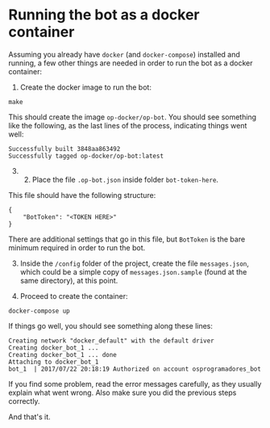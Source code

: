 # Running the bot as a docker container

Assuming you already have `docker` (and `docker-compose`) installed and running, a few other
things are needed in order to run the bot as a docker container:

1. Create the docker image to run the bot:
```
make
```

This should create the image `op-docker/op-bot`. You should see something like the following, as the last lines of the process, indicating things went well:

```
Successfully built 3848aa863492
Successfully tagged op-docker/op-bot:latest
```


3. 2. Place the file `.op-bot.json` inside folder `bot-token-here`.

This file should have the following structure:

```
{
    "BotToken": "<TOKEN HERE>"
}
```
There are additional settings that go in this file, but `BotToken` is the bare minimum required in order to run the bot.


3. Inside the `/config` folder of the project, create the file `messages.json`, which could be a simple copy of `messages.json.sample` (found at the same directory), at this point.


4. Proceed to create the container:
```
docker-compose up
```

If things go well, you should see something along these lines:
```
Creating network "docker_default" with the default driver
Creating docker_bot_1 ...
Creating docker_bot_1 ... done
Attaching to docker_bot_1
bot_1  | 2017/07/22 20:18:19 Authorized on account osprogramadores_bot
```

If you find some problem, read the error messages carefully, as they usually explain what went wrong. Also make sure you did the previous steps correctly.

And that's it.
